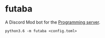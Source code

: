 # futaba
A Discord Mod bot for the [Programming server](https://discord.gg/010z0Kw1A9ql5c1Qe).

```
python3.6 -m futaba <config.toml>
```
